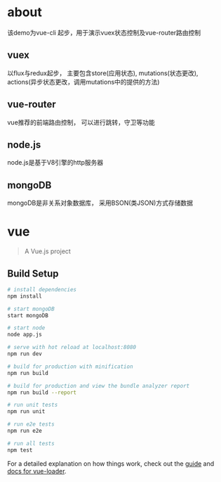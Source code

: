 
# about

该demo为vue-cli 起步，用于演示vuex状态控制及vue-router路由控制

## vuex

以flux与redux起步， 主要包含store(应用状态), mutations(状态更改), actions(异步状态更改，调用mutations中的提供的方法)

## vue-router

vue推荐的前端路由控制， 可以进行跳转，守卫等功能

## node.js

node.js是基于V8引擎的http服务器

## mongoDB

mongoDB是非关系对象数据库， 采用BSON(类JSON)方式存储数据

# vue

> A Vue.js project

## Build Setup

``` bash
# install dependencies
npm install

# start mongoDB
start mongoDB

# start node
node app.js

# serve with hot reload at localhost:8080
npm run dev

# build for production with minification
npm run build

# build for production and view the bundle analyzer report
npm run build --report

# run unit tests
npm run unit

# run e2e tests
npm run e2e

# run all tests
npm test
```

For a detailed explanation on how things work, check out the [guide](http://vuejs-templates.github.io/webpack/) and [docs for vue-loader](http://vuejs.github.io/vue-loader).
